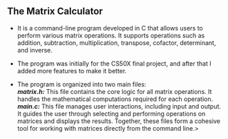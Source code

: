 ## The Matrix Calculator
* It is a command-line program developed in C that allows users to perform various matrix operations. It supports operations such as addition, subtraction, multiplication, transpose, cofactor, determinant, and inverse.

* The program was initially for the CS50X final project, and after that I added more features to make it better.

* The program is organized into two main files:<br/>
<i><b>matrix.h:</b></i> This file contains the core logic for all matrix operations. It handles the mathematical computations required for each operation.</br>
<i><b>main.c:</b></i> This file manages user interactions, including input and output. It guides the user through selecting and performing operations on matrices and displays the results. Together, these files form a cohesive tool for working with matrices directly from the command line.>
